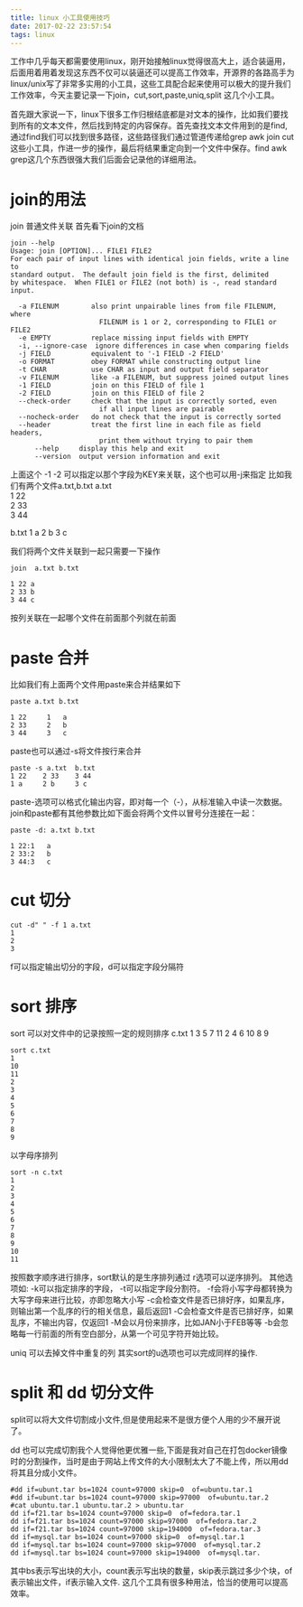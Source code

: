 ```yaml
---
title: linux 小工具使用技巧
date: 2017-02-22 23:57:54
tags: linux
---
```

工作中几乎每天都需要使用linux，刚开始接触linux觉得很高大上，适合装逼用，后面用着用着发现这东西不仅可以装逼还可以提高工作效率，开源界的各路高手为linux/unix写了非常多实用的小工具，这些工具配合起来使用可以极大的提升我们工作效率，今天主要记录一下join，cut,sort,paste,uniq,split 这几个小工具。
<!--more-->
首先跟大家说一下，linux下很多工作归根结底都是对文本的操作，比如我们要找到所有的文本文件，然后找到特定的内容保存。首先查找文本文件用到的是find,通过find我们可以找到很多路径，这些路径我们通过管道传递给grep awk join cut 这些小工具，作进一步的操作，最后将结果重定向到一个文件中保存。find awk grep这几个东西很强大我们后面会记录他的详细用法。
# join的用法
join 普通文件关联
首先看下join的文档
```
join --help
Usage: join [OPTION]... FILE1 FILE2
For each pair of input lines with identical join fields, write a line to
standard output.  The default join field is the first, delimited
by whitespace.  When FILE1 or FILE2 (not both) is -, read standard input.

  -a FILENUM        also print unpairable lines from file FILENUM, where
                      FILENUM is 1 or 2, corresponding to FILE1 or FILE2
  -e EMPTY          replace missing input fields with EMPTY
  -i, --ignore-case  ignore differences in case when comparing fields
  -j FIELD          equivalent to '-1 FIELD -2 FIELD'
  -o FORMAT         obey FORMAT while constructing output line
  -t CHAR           use CHAR as input and output field separator
  -v FILENUM        like -a FILENUM, but suppress joined output lines
  -1 FIELD          join on this FIELD of file 1
  -2 FIELD          join on this FIELD of file 2
  --check-order     check that the input is correctly sorted, even
                      if all input lines are pairable
  --nocheck-order   do not check that the input is correctly sorted
  --header          treat the first line in each file as field headers,
                      print them without trying to pair them
      --help     display this help and exit
      --version  output version information and exit
```
上面这个 -1 -2 可以指定以那个字段为KEY来关联，这个也可以用-j来指定
比如我们有两个文件a.txt,b.txt
a.txt           
1 22            
2 33            
3 44            


 b.txt
 1   a
 2   b
 3   c


我们将两个文件关联到一起只需要一下操作
```
join  a.txt b.txt

1 22 a
2 33 b
3 44 c
```
按列关联在一起哪个文件在前面那个列就在前面

# paste 合并

比如我们有上面两个文件用paste来合并结果如下
```
paste a.txt b.txt

1 22     1   a
2 33     2   b
3 44     3   c
```
paste也可以通过-s将文件按行来合并
```
paste -s a.txt  b.txt 
1 22    2 33    3 44
1 a     2 b     3 c
```
paste-选项可以格式化输出内容，即对每一个（-），从标准输入中读一次数据。
join和paste都有其他参数比如下面会将两个文件以冒号分连接在一起：

```
paste -d: a.txt b.txt

1 22:1   a
2 33:2   b
3 44:3   c
```

# cut 切分
```
cut -d" " -f 1 a.txt 
1 
2 
3 
```
f可以指定输出切分的字段，d可以指定字段分隔符
# sort 排序
sort 可以对文件中的记录按照一定的规则排序
c.txt
1
3
5
7
11
2
4
6
10
8
9
```
sort c.txt 
1
10
11
2
3
4
5
6
7
8
9
```
以字母序排列
```
sort -n c.txt 
1
2
3
4
5
6
7
8
9
10
11

```
按照数字顺序进行排序，sort默认的是生序排列通过 r选项可以逆序排列。
其他选项如:
-k可以指定排序的字段，
-t可以指定字段分割符。
-f会将小写字母都转换为大写字母来进行比较，亦即忽略大小写
-c会检查文件是否已排好序，如果乱序，则输出第一个乱序的行的相关信息，最后返回1
-C会检查文件是否已排好序，如果乱序，不输出内容，仅返回1
-M会以月份来排序，比如JAN小于FEB等等
-b会忽略每一行前面的所有空白部分，从第一个可见字符开始比较。

uniq 可以去掉文件中重复的列 其实sort的u选项也可以完成同样的操作.
# split 和 dd 切分文件
split可以将大文件切割成小文件,但是使用起来不是很方便个人用的少不展开说了。

dd 也可以完成切割我个人觉得他更优雅一些,下面是我对自己在打包docker镜像时的分割操作，当时是由于网站上传文件的大小限制太大了不能上传，所以用dd将其且分成小文件。
```
#dd if=ubunt.tar bs=1024 count=97000 skip=0  of=ubuntu.tar.1
#dd if=ubunt.tar bs=1024 count=97000 skip=97000  of=ubuntu.tar.2
#cat ubuntu.tar.1 ubuntu.tar.2 > ubuntu.tar
dd if=f21.tar bs=1024 count=97000 skip=0  of=fedora.tar.1
dd if=f21.tar bs=1024 count=97000 skip=97000  of=fedora.tar.2
dd if=f21.tar bs=1024 count=97000 skip=194000  of=fedora.tar.3
dd if=mysql.tar bs=1024 count=97000 skip=0  of=mysql.tar.1
dd if=mysql.tar bs=1024 count=97000 skip=97000  of=mysql.tar.2
dd if=mysql.tar bs=1024 count=97000 skip=194000  of=mysql.tar.
```
其中bs表示写出块的大小，count表示写出块的数量，skip表示跳过多少个块，of表示输出文件，if表示输入文件.
这几个工具有很多种用法，恰当的使用可以提高效率。
